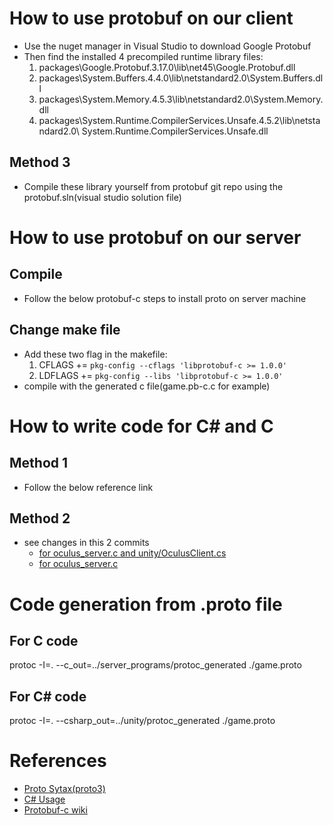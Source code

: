# How to use protobuf on our client
* Use the nuget manager in Visual Studio to download Google Protobuf
* Then find the installed 4 precompiled runtime library files:
  1. packages\Google.Protobuf.3.17.0\lib\net45\Google.Protobuf.dll
  2. packages\System.Buffers.4.4.0\lib\netstandard2.0\System.Buffers.dll
  3. packages\System.Memory.4.5.3\lib\netstandard2.0\System.Memory.dll
  4. packages\System.Runtime.CompilerServices.Unsafe.4.5.2\lib\netstandard2.0\ System.Runtime.CompilerServices.Unsafe.dll 

## Method 3
* Compile these library yourself from protobuf git repo using the protobuf.sln(visual studio solution file)

# How to use protobuf on our server
## Compile
* Follow the below protobuf-c steps to install proto on server machine
## Change make file
* Add these two flag in the makefile:
  1. CFLAGS	   += `pkg-config --cflags 'libprotobuf-c >= 1.0.0'`
  2. LDFLAGS	   += `pkg-config --libs 'libprotobuf-c >= 1.0.0'` 
* compile with the generated c file(game.pb-c.c for example)

# How to write code for C# and C
## Method 1
* Follow the below reference link
## Method 2
* see changes in this 2 commits
  * [for oculus_server.c and unity/OculusClient.cs](https://github.com/melodymhsu/cs717-oculus/commit/a60eb3f5e9214e383ab6530796fe1bdc36a91f54#diff-f434a0b9484d43f68e4a5032de346075cbc571a0463641425f115c2079c77794)
  * [for oculus_server.c](https://github.com/melodymhsu/cs717-oculus/commit/f010d2f7d0b955049476a5ddaeb4db8e381d4b11)


# Code generation from .proto file
## For C code
protoc -I=. --c_out=../server_programs/protoc_generated ./game.proto

## For C# code
protoc -I=. --csharp_out=../unity/protoc_generated ./game.proto

# References
* [Proto Sytax(proto3)](https://developers.google.com/protocol-buffers/docs/proto3)
* [C# Usage](https://developers.google.com/protocol-buffers/docs/csharptutorial)
* [Protobuf-c wiki](https://github.com/protobuf-c/protobuf-c/wiki)